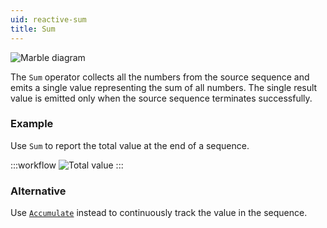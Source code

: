 ```yaml
---
uid: reactive-sum
title: Sum
---
```


![Marble diagram](~/images/reactive-sum.svg)

The `Sum` operator collects all the numbers from the source sequence and emits a single value representing the sum of all numbers. The single result value is emitted only when the source sequence terminates successfully.

### Example
Use `Sum` to report the total value at the end of a sequence.

:::workflow
![Total value](../workflows/reactive-sum-example.bonsai)
:::

### Alternative
Use [`Accumulate`](xref:Bonsai.Reactive.Accumulate) instead to continuously track the value in the sequence.